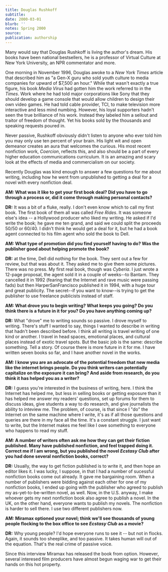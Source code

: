 ```yaml
---
title: Douglas Rushkoff
subtitle:
date: 2000-03-01
blurb: ''
notes: Spring 2000
source:
publication: authorship
---
```


Many would say that Douglas Rushkoff is living the author's dream. His books have been national bestsellers, he is a professor of Virtual Culture at New York University, an NPR commentator and more.

One morning in November 1996, Douglas awoke to a _New York Times_ article that described him as "a Gen-X guru who sold youth culture to media companies for upward of $7,500 an hour." While that wasn't exactly a true figure, his book _Media Virus_ had gotten him the work referred to in the _Times_. Work where he had told major corporations like Sony that they should develop a game console that would allow children to design their own video games. He had told cable provider, TCI, to make television more interactive and less mind numbing. However, his loyal supporters hadn't seen the true brilliance of his work. Instead they labeled him a sellout and traitor of freedom of thought. Yet his books sold by the thousands and speaking requests poured in.

Never passive, Rushkoff obviously didn't listen to anyone who ever told him you may only use ten percent of your brain. His light wit and open demeanor creates an aura that welcomes the curious. His most recent nonfiction work, _Coercion_, reflects this, and also should be a part of every higher education communications curriculum. It is an amazing and scary look at the effects of media and commercialism on our society.

Recently Douglas was kind enough to answer a few questions for me about writing, including how he went from unpublished to getting a deal for a novel with every nonfiction deal.

**AM: What was it like to get your first book deal? Did you have to go through a process or, did it come through making personal contacts?**

**DR:** It was a bit of a fluke, really. I don't even know which to call my first book. The first book of them all was called _Free Rides_. It was someone else's idea -- a Hollywood producer who liked my writing. He asked if I'd write the book; he gave me ten grand, and said we could split the proceeds 50/50 or 60/40. I didn't think he would get a deal for it, but he had a book agent connected to his film agent who sold the book to Dell.

**AM: What type of promotion did you find yourself having to do? Was the publisher good about helping promote the book?**

**DR:** at the time, Dell did nothing for the book. They sent out a few for review, but that was about it. They asked me to give them some pictures. There was no press. My first real book, though was _Cyberia_. I just wrote a 12-page proposal, the agent sold it in a couple of weeks--to Bantam. They cancelled it in 1992 (fearing that the Internet and rave music were passing fads) but then HarperSanFrancisco published it in 1994, with a huge tour and great publicity. The secret--if you want to know--is trying to get the publisher to use freelance publicists instead of staff.

**AM: What drove you to begin writing? What keeps you going? Do you think there is a future in it for you? Do you have anything coming up?**

**DR:** What "drove" me to writing sounds so passive. I drove myself to writing. There's stuff I wanted to say, things I wanted to describe in writing that hadn't been described before. I think all writing is travel writing of one kind or another. I travel in head spaces, emotional places, and cultural places instead of exotic travel spots. But the basic job is the same: describe something. Tell a story. Of course there is more future in it for me. I have written seven books so far, and I have another novel in the works.

**AM: I know you are an advocate of the potential freedom that new media like the internet brings people. Do you think writers can potentially capitalize on the exposure it can bring? And aside from research, do you think it has helped you as a writer?**

**DR:** I guess you're interested in the business of writing, here. I think the Internet has helped me, but less in selling books or getting exposure than it has helped me answer my readers' questions, set up forums for them to discuss ideas, give students a way to do research, and give journalists the ability to inteview me. The problem, of course, is that since I "do" the Internet on the same machine where I write, it's as if all those questions and queries are there in my face all the time. It's a constant struggle. I just want to write, but the Internet makes me feel like I owe something to everyone who happens to read my stuff.

**AM: A number of writers often ask me how they can get their fiction published. Many have published nonfiction, and feel trapped doing it. Correct me if I am wrong, but you published the novel _Ecstasy Club_ after you had done several nonfiction books, correct?**

**DR:** Usually, the way to get fiction published is to write it, and then hope an editor likes it. I was lucky, I suppose, in that I had a number of sucessful nonfiction books come out already. It gave me bargaining room. When a number of publishers were bidding against each other for one of my nonfiction books, I ended up going with the publisher who agreed to publish my as-yet-to-be-written novel, as well. Now, in the U.S. anyway, I make whoever gets my next nonfiction book also agree to publish a novel. In the UK, on the other hand, everyone wants to publish my novels. The nonfiction is harder to sell there. I use two different publishers now.

**AM: Miramax optioned your novel; think we'll see thousands of young people flocking to the box office to see _Ecstasy Club_ as a movie?**

**DR:** Why young people? I'd hope everyone runs to see it -- but not in flocks. Again, it sounds too sheeplike, and too passive. It takes human will out of the equation. That's the real crime of passive voice.

Since this interview Miramax has released the book from option. However, several interesed film producers have almost begun waging war to get their hands on this hot property.
